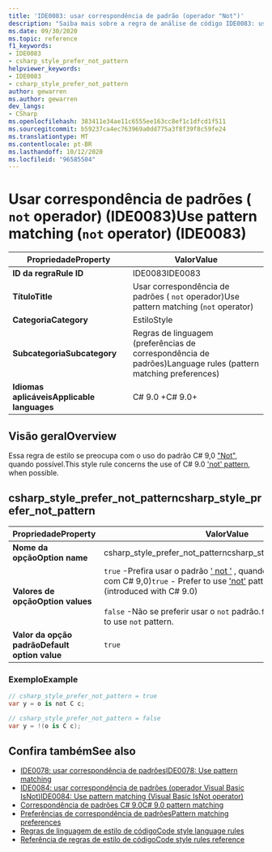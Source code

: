 ```yaml
---
title: 'IDE0083: usar correspondência de padrão (operador "Not")'
description: "Saiba mais sobre a regra de análise de código IDE0083: usar correspondência de padrão (operador ' not ')"
ms.date: 09/30/2020
ms.topic: reference
f1_keywords:
- IDE0083
- csharp_style_prefer_not_pattern
helpviewer_keywords:
- IDE0083
- csharp_style_prefer_not_pattern
author: gewarren
ms.author: gewarren
dev_langs:
- CSharp
ms.openlocfilehash: 383411e34ae11c6555ee163cc8ef1c1dfcd1f511
ms.sourcegitcommit: b59237ca4ec763969a0dd775a3f8f39f8c59fe24
ms.translationtype: MT
ms.contentlocale: pt-BR
ms.lasthandoff: 10/12/2020
ms.locfileid: "96585504"
---
```

# <a name="use-pattern-matching-not-operator-ide0083"></a><span data-ttu-id="6f3b1-103">Usar correspondência de padrões ( `not` operador) (IDE0083)</span><span class="sxs-lookup"><span data-stu-id="6f3b1-103">Use pattern matching (`not` operator) (IDE0083)</span></span>

|<span data-ttu-id="6f3b1-104">Propriedade</span><span class="sxs-lookup"><span data-stu-id="6f3b1-104">Property</span></span>|<span data-ttu-id="6f3b1-105">Valor</span><span class="sxs-lookup"><span data-stu-id="6f3b1-105">Value</span></span>|
|-|-|
| <span data-ttu-id="6f3b1-106">**ID da regra**</span><span class="sxs-lookup"><span data-stu-id="6f3b1-106">**Rule ID**</span></span> | <span data-ttu-id="6f3b1-107">IDE0083</span><span class="sxs-lookup"><span data-stu-id="6f3b1-107">IDE0083</span></span> |
| <span data-ttu-id="6f3b1-108">**Título**</span><span class="sxs-lookup"><span data-stu-id="6f3b1-108">**Title**</span></span> | <span data-ttu-id="6f3b1-109">Usar correspondência de padrões ( `not` operador)</span><span class="sxs-lookup"><span data-stu-id="6f3b1-109">Use pattern matching (`not` operator)</span></span> |
| <span data-ttu-id="6f3b1-110">**Categoria**</span><span class="sxs-lookup"><span data-stu-id="6f3b1-110">**Category**</span></span> | <span data-ttu-id="6f3b1-111">Estilo</span><span class="sxs-lookup"><span data-stu-id="6f3b1-111">Style</span></span> |
| <span data-ttu-id="6f3b1-112">**Subcategoria**</span><span class="sxs-lookup"><span data-stu-id="6f3b1-112">**Subcategory**</span></span> | <span data-ttu-id="6f3b1-113">Regras de linguagem (preferências de correspondência de padrões)</span><span class="sxs-lookup"><span data-stu-id="6f3b1-113">Language rules (pattern matching preferences)</span></span> |
| <span data-ttu-id="6f3b1-114">**Idiomas aplicáveis**</span><span class="sxs-lookup"><span data-stu-id="6f3b1-114">**Applicable languages**</span></span> | <span data-ttu-id="6f3b1-115">C# 9.0 +</span><span class="sxs-lookup"><span data-stu-id="6f3b1-115">C# 9.0+</span></span> |

## <a name="overview"></a><span data-ttu-id="6f3b1-116">Visão geral</span><span class="sxs-lookup"><span data-stu-id="6f3b1-116">Overview</span></span>

<span data-ttu-id="6f3b1-117">Essa regra de estilo se preocupa com o uso do padrão C# 9,0 ["Not"](../../../csharp/whats-new/csharp-9.md#pattern-matching-enhancements), quando possível.</span><span class="sxs-lookup"><span data-stu-id="6f3b1-117">This style rule concerns the use of C# 9.0 ['not' pattern](../../../csharp/whats-new/csharp-9.md#pattern-matching-enhancements), when possible.</span></span>

## <a name="csharp_style_prefer_not_pattern"></a><span data-ttu-id="6f3b1-118">csharp_style_prefer_not_pattern</span><span class="sxs-lookup"><span data-stu-id="6f3b1-118">csharp_style_prefer_not_pattern</span></span>

|<span data-ttu-id="6f3b1-119">Propriedade</span><span class="sxs-lookup"><span data-stu-id="6f3b1-119">Property</span></span>|<span data-ttu-id="6f3b1-120">Valor</span><span class="sxs-lookup"><span data-stu-id="6f3b1-120">Value</span></span>|
|-|-|
| <span data-ttu-id="6f3b1-121">**Nome da opção**</span><span class="sxs-lookup"><span data-stu-id="6f3b1-121">**Option name**</span></span> | <span data-ttu-id="6f3b1-122">csharp_style_prefer_not_pattern</span><span class="sxs-lookup"><span data-stu-id="6f3b1-122">csharp_style_prefer_not_pattern</span></span> |
| <span data-ttu-id="6f3b1-123">**Valores de opção**</span><span class="sxs-lookup"><span data-stu-id="6f3b1-123">**Option values**</span></span> | <span data-ttu-id="6f3b1-124">`true` -Prefira usar o padrão [' not '](../../../csharp/whats-new/csharp-9.md#pattern-matching-enhancements) , quando possível (introduzido com C# 9,0)</span><span class="sxs-lookup"><span data-stu-id="6f3b1-124">`true` - Prefer to use ['not'](../../../csharp/whats-new/csharp-9.md#pattern-matching-enhancements) pattern, when possible (introduced with C# 9.0)</span></span><br /><br /><span data-ttu-id="6f3b1-125">`false` -Não se preferir usar o `not` padrão.</span><span class="sxs-lookup"><span data-stu-id="6f3b1-125">`false` - Do not prefer to use `not` pattern.</span></span> |
| <span data-ttu-id="6f3b1-126">**Valor da opção padrão**</span><span class="sxs-lookup"><span data-stu-id="6f3b1-126">**Default option value**</span></span> | `true` |

### <a name="example"></a><span data-ttu-id="6f3b1-127">Exemplo</span><span class="sxs-lookup"><span data-stu-id="6f3b1-127">Example</span></span>

```csharp
// csharp_style_prefer_not_pattern = true
var y = o is not C c;

// csharp_style_prefer_not_pattern = false
var y = !(o is C c);
```

## <a name="see-also"></a><span data-ttu-id="6f3b1-128">Confira também</span><span class="sxs-lookup"><span data-stu-id="6f3b1-128">See also</span></span>

- [<span data-ttu-id="6f3b1-129">IDE0078: usar correspondência de padrões</span><span class="sxs-lookup"><span data-stu-id="6f3b1-129">IDE0078: Use pattern matching</span></span>](ide0078.md)
- [<span data-ttu-id="6f3b1-130">IDE0084: usar correspondência de padrões (operador Visual Basic IsNot)</span><span class="sxs-lookup"><span data-stu-id="6f3b1-130">IDE0084: Use pattern matching (Visual Basic IsNot operator)</span></span>](ide0084.md)
- [<span data-ttu-id="6f3b1-131">Correspondência de padrões C# 9,0</span><span class="sxs-lookup"><span data-stu-id="6f3b1-131">C# 9.0 pattern matching</span></span>](../../../csharp/whats-new/csharp-9.md#pattern-matching-enhancements)
- [<span data-ttu-id="6f3b1-132">Preferências de correspondência de padrões</span><span class="sxs-lookup"><span data-stu-id="6f3b1-132">Pattern matching preferences</span></span>](pattern-matching-preferences.md)
- [<span data-ttu-id="6f3b1-133">Regras de linguagem de estilo de código</span><span class="sxs-lookup"><span data-stu-id="6f3b1-133">Code style language rules</span></span>](language-rules.md)
- [<span data-ttu-id="6f3b1-134">Referência de regras de estilo de código</span><span class="sxs-lookup"><span data-stu-id="6f3b1-134">Code style rules reference</span></span>](index.md)
